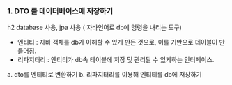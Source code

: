 
### 1. DTO 를 데이터베이스에 저장하기
h2 database 사용, jpa 사용 ( 자바언어로 db에 명령을 내리는 도구)

- 엔티티 : 자바 객체를 db가 이해할 수 있게 만든 것으로, 이를 기반으로 테이블이 만들어짐.
- 리파지터리 : 엔티티가 db속 테이블에 저장 및 관리될 수 있게하는 인터페이스.

a. dto를 엔티티로 변환하기
b. 리파지터리를 이용해 엔티티를 db에 저장하기
